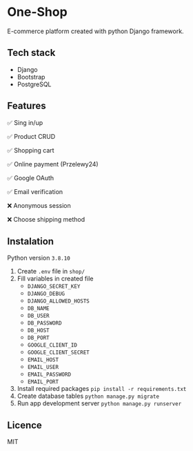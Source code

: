 # One-Shop
E-commerce platform created with python Django framework.

## Tech stack
- Django
- Bootstrap
- PostgreSQL

## Features
✅ Sing in/up

✅ Product CRUD

✅ Shopping cart

✅ Online payment (Przelewy24)

✅ Google OAuth

✅ Email verification

❌ Anonymous session

❌ Choose shipping method


## Instalation
Python version `3.8.10` 

1. Create `.env` file in `shop/`
2. Fill variables in created file
    - `DJANGO_SECRET_KEY`
    - `DJANGO_DEBUG`
    - `DJANGO_ALLOWED_HOSTS`
    - `DB_NAME`
    - `DB_USER`
    - `DB_PASSWORD`
    - `DB_HOST`
    - `DB_PORT`
    - `GOOGLE_CLIENT_ID`
    - `GOOGLE_CLIENT_SECRET`
    - `EMAIL_HOST`
    - `EMAIL_USER`
    - `EMAIL_PASSWORD`
    - `EMAIL_PORT`
3. Install required packages `pip install -r requirements.txt`
4. Create database tables `python manage.py migrate`
5. Run app development server `python manage.py runserver`

## Licence
MIT
